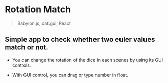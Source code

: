 # Rotation Match

> Babylon.js, dat.gui, React

## Simple app to check whether two euler values match or not.

- You can change the rotation of the dice in each scenes by using its GUI controls.

- With GUI control, you can drag or type number in float.
